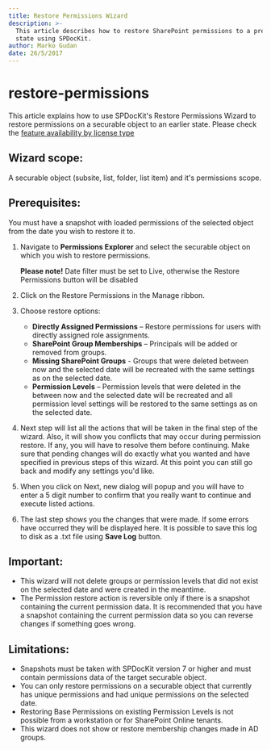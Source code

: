 ```yaml
---
title: Restore Permissions Wizard
description: >-
  This article describes how to restore SharePoint permissions to a previous
  state using SPDocKit.
author: Marko Gudan
date: 26/5/2017
---
```


# restore-permissions

This article explains how to use SPDocKit's Restore Permissions Wizard to restore permissions on a securable object to an earlier state. Please check the [feature availability by license type](https://www.spdockit.com/orders)

## Wizard scope:

A securable object \(subsite, list, folder, list item\) and it's permissions scope.

## Prerequisites:

You must have a snapshot with loaded permissions of the selected object from the date you wish to restore it to.

1. Navigate to **Permissions Explorer** and select the securable object on which you wish to restore permissions. 

   **Please note!** Date filter must be set to Live, otherwise the Restore Permissions button will be disabled

2. Click on the Restore Permissions in the Manage ribbon.
3. Choose restore options:
   * **Directly Assigned Permissions** – Restore permissions for users with directly assigned role assignments.
   * **SharePoint Group Memberships** – Principals will be added or removed from groups. 
   * **Missing SharePoint Groups** - Groups that were deleted between now and the selected date will be recreated with the same settings as on the selected date. 
   * **Permission Levels** – Permission levels that were deleted in the between now and the selected date will be recreated and all permission level settings will be restored to the same settings as on the selected date. 
4. Next step will list all the actions that will be taken in the final step of the wizard. Also, it will show you conflicts that may occur during permission restore. If any, you will have to resolve them before continuing. Make sure that pending changes will do exactly what you wanted and have specified in previous steps of this wizard. At this point you can still go back and modify any settings you'd like.
5. When you click on Next, new dialog will popup and you will have to enter a 5 digit number to confirm that you really want to continue and execute listed actions.   
6. The last step shows you the changes that were made. If some errors have occurred they will be displayed here. It is possible to save this log to disk as a .txt file using **Save Log** button.  

## Important:

* This wizard will not delete groups or permission levels that did not exist on the selected date and were created in the meantime. 
* The Permission restore action is reversible only if there is a snapshot containing the current permission data. It is recommended that you have a snapshot containing the current permission data so you can reverse changes if something goes wrong. 

## Limitations:

* Snapshots must be taken with SPDocKit version 7 or higher and must contain permissions data of the target securable object.
* You can only restore permissions on a securable object that currently has unique permissions and had unique permissions on the selected date. 
* Restoring Base Permissions on existing Permission Levels is not possible from a workstation or for SharePoint Online tenants.  
* This wizard does not show or restore membership changes made in AD groups. 

